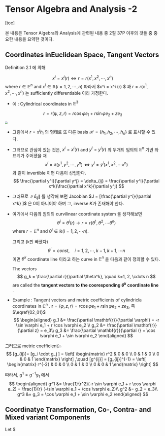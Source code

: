 Tensor Algebra and Analysis -2
===
[toc]

본 내용은 Tensor Algebra와 Analysis에 관련된 내용 중 2절 37P 이후의 것들 중 중요한 내용을 요약한 것이다.

## Coordinates inEuclidean Space, Tangent Vectors
Definition 2.1 에 의해 

$$
x^i = x^i (r)  \Leftrightarrow r = r(x^1, x^2, \cdots , x^n)
$$
where $r \in \mathbb{E}^n$ and $x^i \in \mathbb{R} (i=1, 2, \cdots , n)$ 
따라서 $x^i = x^i (r) $ 과 $r = r(x^1, x^2, \cdots , x^n)$ 는 sufficiently differentiable 이라 가정한다.

- 예 : Cylindrical coordinates in $\mathbb{E}^3$ 

$$
r =r (\psi, z, r) = r \cos \varphi e_1 + r \sin \varphi e_2 + z e_3
\label{eq02_01}
$$



<img src="http://jnwhome.iptime.org/img/research/2020/tensor_001.png" style="zoom:50%;" />

- 그림에서 $r = x^i h_i$ 의 형태로 또 다른 basis $\mathcal{H} = \{ h_1, h_2, \cdots , h_n \}$ 로 표시할 수 있다.

- 그러므로 관심이 있는 것은,  $x^i =x^i(r)$ and $y^i = y^i (r)$ 의 두개의 임의의 $\mathbb{E}^n$ 기반 좌표계가 주어졌을 때
  $$
  x^i = \hat{x} (y^1, y^2, \cdots, y^n) \Leftrightarrow y^i = \hat{y}^i(x^1, x^2, \cdots x^n)
  $$
  과 같이 invertible 이면 다음이 성립한다.
  $$
  \frac{\partial y^i}{\partial y^j} = \delta_{ij} = \frac{\partial y^i}{\partial x^k}\frac{\partial x^k}{\partial y^j}
  $$
  
- 그러므로 $\| \delta_{ij} \|$ 를 생각해 보면 Jacobian $J = [\frac{\partial y^i}{\partial x^k} ]$ 은 0이 아니어야 하며 그, inverse $K$가 존재해야 한다.

- 여기에서 다음의 임의의 curvilinear coordinate system 을 생각해보면
  $$
  \theta^i = \theta^i (r) \rightarrow r = r (\theta^1, \theta^2, \cdots \theta^n)
  $$
  where $r = \mathbb{E}^n$ and $\theta^i \in \mathbb{R} (i=1, 2, \cdots n)$. 
  
  그리고 (k만 빠졌다)
  $$
  \theta^i = const, \quad i=1, 2, \cdots, k-1, k+1, \cdots n
  $$
  이면 $\theta^k$ coordinate line 이라고 하는 curve in $\mathbb{E}^n$ 을 다음과 같이 정의할 수 있다.  
  
  The vectors
  $$
  g_k = \frac{\partial r}{\partial \theta^k}, \quad k=1, 2, \cdots n
  $$
  are called the **tangent vectors to the cooresponding $\theta^k$ coordinate line** .
  
- Example : Tangent vectors and metric coefficients of cylindricla coordinates in $\mathbb{E}^n$ . $\mathbf{r}=(\varphi, z, r) = r \cos \varphi e_1 + r \sin \varphi e_2 + z e_3$, 즉 $\eqref{02_01}$ 
$$
\begin{aligned}
g_1 &= \frac{\partial \mathbf{r}}{\partial \varphi} = -r \sin \varphi e_1 + r \cos \varphi e_2 \\
g_2 &= \frac{\partial \mathbf{r}}{\partial z} = e_3\\
g_3 &= \frac{\partial \mathbf{r}}{\partial r} =  \cos \varphi e_1 + \sin \varphi e_2
\end{aligned}
$$

그러므로 metric coefficient는 
$$
[g_{ij}]= [g_i \cdot g_j ] = \left[
\begin{matrix}
r^2 & 0 & 0 \\
0   & 1 & 0 \\
0   & 0 & 1
\end{matrix} \right]
,\quad  [g^{ij}] = [g_{ij}]^{-1} = \left[
\begin{matrix}
r^{-2} & 0 & 0 \\
0   & 1 & 0 \\
0   & 0 & 1
\end{matrix} \right]
$$

따라서, $g^{1} = g^{-1} g_1$ 에서
$$
\begin{aligned}
g^1 &= \frac{1}{r^2}(-r \sin \varphi e_1 + r \cos \varphi e_2) = \frac{1}{r} (-\sin \varphi e_1 + \cos \varphi e_2)\\
g^2 &= g_2 = e_3\\
g^3 &= g_3 = \cos \varphi e_1 + \sin \varphi e_2
\end{aligned}
$$

## Coordinatye Transformation, Co-, Contra- and Mixed variant Components

Let $